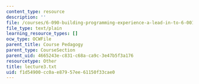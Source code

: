 ```yaml
---
content_type: resource
description: ''
file: /courses/6-090-building-programming-experience-a-lead-in-to-6-001-january-iap-2005/f1d54900cc0ae87957ee61150f33cae0_lecture3.txt
file_type: text/plain
learning_resource_types: []
ocw_type: OCWFile
parent_title: Course Pedagogy
parent_type: CourseSection
parent_uid: 4665243e-c831-c68a-ca9c-3e47b5f3a176
resourcetype: Other
title: lecture3.txt
uid: f1d54900-cc0a-e879-57ee-61150f33cae0
---
```

